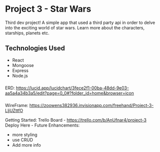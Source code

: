 # Project 3 - Star Wars

Third dev project! A simple app that used a third party api in order to delve into the exciting world of star wars. Learn more about the characters, starships, planets etc. 

## Technologies Used
- React
- Mongoose
- Express 
- Node.js 

### 
ERD:
https://lucid.app/lucidchart/3fece2f1-00ba-48dd-9e03-aa5a4a34b3a5/edit?page=0_0#?folder_id=home&browser=icon

###
WireFrame:
https://zoowens382936.invisionapp.com/freehand/Project-3-LljUZttfO

Getting Started:
Trello Board - https://trello.com/b/AnUfnar4/project-3
Deploy Here - 
Future Enhancements: 
- more styling
- use CRUD
- Add more info 